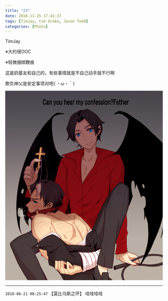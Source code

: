 ```yaml
---
title: "23"
date: 2016-11-25 17:41:37
tags: [TimJay, tim drake, Jason Todd]
categories: [Photo]
---
```


<p>TimJay</p> 
<p>※大约很OOC</p> 
<p>※轻微捆绑鞭痕</p> 
<p>这是奶基友和自己的，有些事情就是不自己动手就不行啊</p> 
<p>欺负神父是安定事项对吧(&acute;・ω・｀)</p>

![](https://raw.githubusercontent.com/alicewish/meowchain247/master/img_cVZNdzJtQk9JV2VMMTdKcVMzM3k0QjQxTGdJNUFPcFNSbzVybi9obXo5b1ZRSDJqZmdQMG5RPT0.jpg)

---

`2018-06-21 08:25:47` 【莫比乌斯之环】 哇哇哇哇
